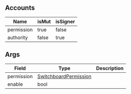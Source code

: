 ## Accounts
|Name|isMut|isSigner|
|--|--|--|
| permission | true | false |
| authority | false | true |
## Args
| Field | Type | Description |
|--|--|--|
| permission |  [SwitchboardPermission](/program/types/switchboardpermission) | |
| enable |  bool | |
